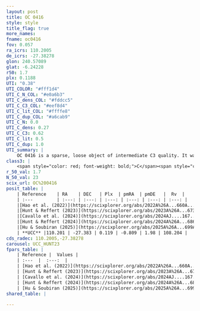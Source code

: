 ```yaml
---
layout: post
title: OC 0416
style: style
title_flag: true
more_names: 
fname: oc0416
fov: 0.057
ra_icrs: 110.2005
de_icrs: -27.38278
glon: 240.57089
glat: -6.24228
r50: 1.7
plx: 0.1188
UTI: "0.38"
UTI_COLOR: "#fff1d4"
UTI_C_N_COL: "#e0a6b3"
UTI_C_dens_COL: "#fddcc5"
UTI_C_C3_COL: "#eef8d4"
UTI_C_lit_COL: "#ffffe8"
UTI_C_dup_COL: "#a6cab9"
UTI_C_N: 0.0
UTI_C_dens: 0.27
UTI_C_C3: 0.62
UTI_C_lit: 0.5
UTI_C_dup: 1.0
UTI_summary: |
    OC 0416 is a sparse, loose object of intermediate C3 quality. It was recently reported but it is moderately studied in the literature.<br><br><span style="color: #99180f; font-weight: bold;">Warning: </span>contains less than 25 stars with <i>P>0.5</i> estimated.
class3: |
    <span style="color: red; font-weight: bold;">C</span><span style="color: green; font-weight: bold;">A</span>
r_50_val: 1.7
N_50_val: 23
scix_url: OC%200416
posit_table: |
    | Reference    | RA    | DEC   | Plx  | pmRA  | pmDE   |  Rv  |
    | :---         | :---: | :---: | :---: | :---: | :---: | :---: |
    |[Hao et al. (2022)](https://scixplorer.org/abs/2022A%26A...660A...4H) | 110.209 | -27.395 | 0.124 | -0.822 | 1.978 | -- |
    |[Hunt & Reffert (2023)](https://scixplorer.org/abs/2023A%26A...673A.114H) | 110.194 | -27.388 | 0.111 | -0.811 | 1.992 | 105.042 |
    |[Cavallo et al. (2024)](https://scixplorer.org/abs/2024AJ....167...12C) | 110.206 | -27.392 | 0.111 | -- | -- | -- |
    |[Hunt & Reffert (2024)](https://scixplorer.org/abs/2024A%26A...686A..42H) | 110.194 | -27.388 | 0.111 | -0.811 | 1.992 | 105.042 |
    |[Hu & Soubiran (2025)](https://scixplorer.org/abs/2025A%26A...699A.246H) | 110.206 | -27.392 | -- | -- | -- | -- |
    | **UCC** |110.201 | -27.383 | 0.119 | -0.809 | 1.98 | 108.204 | 
cds_radec: 110.2005,-27.38278
carousel: UCC_HUNT23
fpars_table: |
    | Reference |  Values |
    | :---  |  :---:  |
    | [Hao et al. (2022)](https://scixplorer.org/abs/2022A%26A...660A...4H) | `AG=0.14, age=9.3, Z=0.025` |
    | [Hunt & Reffert (2023)](https://scixplorer.org/abs/2023A%26A...673A.114H) | `AV50=1.003, diffAV50=2.061, MOD50=15.217, logAge50=8.9` |
    | [Cavallo et al. (2024)](https://scixplorer.org/abs/2024AJ....167...12C) | `AV50=1.45, dMod50=13.54, logAge50=9.44, [Fe/H]50=-1.02` |
    | [Hunt & Reffert (2024)](https://scixplorer.org/abs/2024A%26A...686A..42H) | `MassJ=550.459` |
    | [Hu & Soubiran (2025)](https://scixplorer.org/abs/2025A%26A...699A.246H) | `MA22=-0.33, MA23f=-0.4, MA23g=-0.28, MZ23=-0.51, MK24=-0.38, MF24=-0.37` |
shared_table: |
    
---
```

